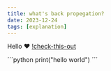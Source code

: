 ```yaml
---
title: what's back propegation?
date: 2023-12-24
tags: [explanation]
---
```

Hello ❤️
[!check-this-out](fishes.jpeg)

´´´python
print("hello world")
´´´